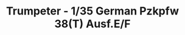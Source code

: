 ---
layout: product
title: "Trumpeter - 1/35 German Pzkpfw 38(T) Ausf.E/F"
price: "3600" 
desc: "N/A"
img_path: "/assets/img/TRU01577.webp"
brand: "N/A"
available: false
special_offer: false
new: false
soon: false
cat: "010000"
subcat: "013400"
subsubcat: "0N/A"
sifra: "TRU01577"
popular: false
spec: false
---